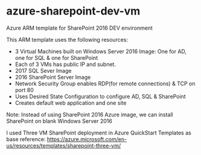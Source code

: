 # azure-sharepoint-dev-vm
Azure ARM template for SharePoint 2016 DEV environment

This ARM template uses the following resources:
- 3 Virtual Machines built on Windows Server 2016 Image: One for AD, one for SQL & one for SharePoint
- Each of 3 VMs has public IP and subnet.
- 2017 SQL Sever Image
- 2016 SharePoint Server Image
- Network Security Group enables RDP(for remote connections) & TCP on port 80
- Uses Desired State Configuration to configure AD, SQL & SharePoint
- Creates default web application and one site

Note: Instead of using SharePoint 2016 Azure image, we can install SharePoint on blank Windows Server 2016

I used Three VM SharePoint deployment in Azure QuickStart Templates as base reference:
https://azure.microsoft.com/en-us/resources/templates/sharepoint-three-vm/
